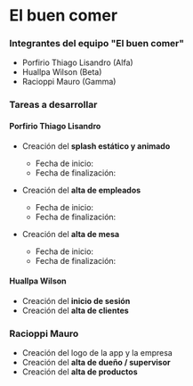 # El buen comer

### Integrantes del equipo "El buen comer"
 - Porfirio Thiago Lisandro (Alfa)
 - Huallpa Wilson (Beta)
 - Racioppi Mauro (Gamma)

### Tareas a desarrollar

#### Porfirio Thiago Lisandro

 - Creación del **splash estático y animado**
     - Fecha de inicio:
     - Fecha de finalización:
       
 - Creación del **alta de empleados**
     - Fecha de inicio:
     - Fecha de finalización:
       
 - Creación del **alta de mesa**
     - Fecha de inicio:
     - Fecha de finalización: 

#### Huallpa Wilson

 - Creación del **inicio de sesión**
 - Creación del **alta de clientes**

### Racioppi Mauro

 - Creación del logo de la app y la empresa
 - Creación del **alta de dueño / supervisor**
 - Creación del **alta de productos**
